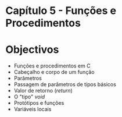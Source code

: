 Capítulo 5 - Funções e Procedimentos
============================================================

# Objectivos
 * Funções e procedimentos em C
 * Cabeçalho e corpo de um função
 * Parâmetros
 * Passagem de parâmetros de tipos básicos
 * Valor de retorno (*return*)
 * O "tipo" *void*
 * Protótipos e funções
 * Variáveis locais
